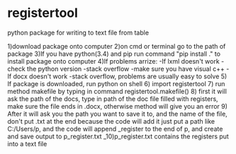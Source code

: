 # registertool
python package for writing to text file from table

1)download package onto computer
2)on cmd or terminal go to the path of package
3)If you have python(3.4) and pip run command "pip install ." to install package onto computer
4)If problems arrize:
  -If lxml doesn't work
    -check the python version
    -stack overflow
    -make sure you have visual c++
  -If docx doesn't work
    -stack overflow, problems are usually easy to solve
5) If package is downloaded, run python on shell
6) import registertool
7) run method makefile by typing in command registertool.makefile()
8) first it will ask the path of the docs, type in path of the doc file filled with registers, make sure the file ends in .docx, otherwise method will give you an error
9) After it will ask you the path you want to save it to, and the name of the file, don't put .txt at the end because the code will add it just put a path like C:/Users/p, and the code will append _register to the end of p, and create and save output to p_register.txt
_10)p_register.txt contains the registers put into a text file

